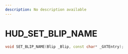 ```yaml
---
description: No description available 
---
```


# HUD\_SET_BLIP_NAME

```cpp
void SET_BLIP_NAME(Blip _Blip, const char* _GXTEntry);
```